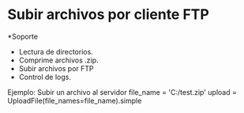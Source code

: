 # Subir archivos por cliente FTP

*Soporte
- Lectura de directorios.
- Comprime archivos .zip.
- Subir archivos por FTP
- Control de logs.

Ejemplo:
Subir un archivo al servidor
file_name = 'C:/test.zip'
upload = UploadFile(file_names=file_name).simple
